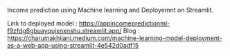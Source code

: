 Income prediction using Machine learning and Deployemnt on Streamlit.

Link to deployed model : https://appincomepredictionml-f9zfdg8gbuayqujxnxnshu.streamlit.app/
Blog : https://charumakhijani.medium.com/machine-learning-model-deployment-as-a-web-app-using-streamlit-4e542d0adf15
